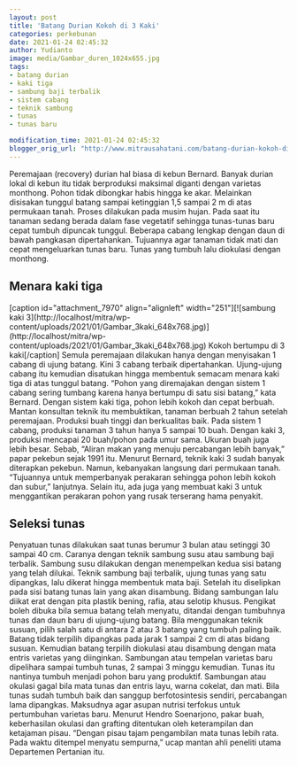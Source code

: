 ```yaml
---
layout: post
title: 'Batang Durian Kokoh di 3 Kaki'
categories: perkebunan
date: 2021-01-24 02:45:32
author: Yudianto
image: media/Gambar_duren_1024x655.jpg
tags:
- batang durian
- kaki tiga
- sambung baji terbalik
- sistem cabang
- teknik sambung
- tunas
- tunas baru

modification_time: 2021-01-24 02:45:32
blogger_orig_url: "http://www.mitrausahatani.com/batang-durian-kokoh-di-3-kaki.html"
---
```


Peremajaan (recovery) durian hal biasa di kebun Bernard. Banyak durian lokal
di kebun itu tidak berproduksi maksimal diganti dengan varietas monthong.
Pohon tidak dibongkar habis hingga ke akar. Melainkan disisakan tunggul batang
sampai ketinggian 1,5 sampai 2 m di atas permukaan tanah. Proses dilakukan
pada musim hujan. Pada saat itu tanaman sedang berada dalam fase vegetatif
sehingga tunas-tunas baru cepat tumbuh dipuncak tunggul. Beberapa cabang
lengkap dengan daun di bawah pangkasan dipertahankan. Tujuannya agar tanaman
tidak mati dan cepat mengeluarkan tunas baru. Tunas yang tumbuh lalu diokulasi
dengan monthong.

## Menara kaki tiga

[caption id="attachment_7970" align="alignleft" width="251"][![sambung kaki
3](http://localhost/mitra/wp-
content/uploads/2021/01/Gambar_3kaki_648x768.jpg)](http://localhost/mitra/wp-
content/uploads/2021/01/Gambar_3kaki_648x768.jpg) Kokoh bertumpu di 3
kaki[/caption] Semula peremajaan dilakukan hanya dengan menyisakan 1 cabang di
ujung batang. Kini 3 cabang terbaik dipertahankan. Ujung-ujung cabang itu
kemudian disatukan hingga membentuk semacam menara kaki tiga di atas tunggul
batang. “Pohon yang diremajakan dengan sistem 1 cabang sering tumbang karena
hanya bertumpu di satu sisi batang,” kata Bernard. Dengan sistem kaki tiga,
pohon lebih kokoh dan cepat berbuah. Mantan konsultan teknik itu membuktikan,
tanaman berbuah 2 tahun setelah peremajaan. Produksi buah tinggi dan
berkualitas baik. Pada sistem 1 cabang, produksi tanaman 3 tahun hanya 5
sampai 10 buah. Dengan kaki 3, produksi mencapai 20 buah/pohon pada umur sama.
Ukuran buah juga lebih besar. Sebab, “Aliran makan yang menuju percabangan
lebih banyak,” papar pekebun sejak 1991 itu. Menurut Bernard, teknik kaki 3
sudah banyak diterapkan pekebun. Namun, kebanyakan langsung dari permukaan
tanah. “Tujuannya untuk memperbanyak perakaran sehingga pohon lebih kokoh dan
subur,” lanjutnya. Selain itu, ada juga yang membuat kaki 3 untuk menggantikan
perakaran pohon yang rusak terserang hama penyakit.

## Seleksi tunas

Penyatuan tunas dilakukan saat tunas berumur 3 bulan atau setinggi 30 sampai
40 cm. Caranya dengan teknik sambung susu atau sambung baji terbalik. Sambung
susu dilakukan dengan menempelkan kedua sisi batang yang telah dilukai. Teknik
sambung baji terbalik, ujung tunas yang satu dipangkas, lalu dikerat hingga
membentuk mata baji. Setelah itu diselipkan pada sisi batang tunas lain yang
akan disambung. Bidang sambungan lalu diikat erat dengan pita plastik bening,
rafia, atau selotip khusus. Pengikat boleh dibuka bila semua batang telah
menyatu, ditandai dengan tumbuhnya tunas dan daun baru di ujung-ujung batang.
Bila menggunakan teknik susuan, pilih salah satu di antara 2 atau 3 batang
yang tumbuh paling baik. Batang tidak terpilih dipangkas pada jarak 1 sampai 2
cm di atas bidang susuan. Kemudian batang terpilih diokulasi atau disambung
dengan mata entris varietas yang diinginkan. Sambungan atau tempelan varietas
baru dipelihara sampai tumbuh tunas, 2 sampai 3 minggu kemudian. Tunas itu
nantinya tumbuh menjadi pohon baru yang produktif. Sambungan atau okulasi
gagal bila mata tunas dan entris layu, warna cokelat, dan mati. Bila tunas
sudah tumbuh baik dan sanggup berfotosintesis sendiri, percabangan lama
dipangkas. Maksudnya agar asupan nutrisi terfokus untuk pertumbuhan varietas
baru. Menurut Hendro Soenarjono, pakar buah, keberhasilan okulasi dan grafting
ditentukan oleh keterampilan dan ketajaman pisau. “Dengan pisau tajam
pengambilan mata tunas lebih rata. Pada waktu ditempel menyatu sempurna,” ucap
mantan ahli peneliti utama Departemen Pertanian itu.


